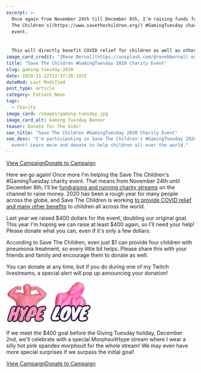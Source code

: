 ```yaml
---
excerpt: >-
  Once again from November 24th till December 8th, I'm raising funds for [Save
  The Children's](https://www.savethechildren.org/) #GamingTuesday charity
  event.


  This will directly benefit COVID relief for children as well as other much needed help. Please consider making a donation, even a dollar, and sharing this with your friends and family.
image_card_credit: "[Rene Bernal](https://unsplash.com/@renebbernal) on Unsplash"
title: "Save The Children #GamingTuesday 2020 Charity Event"
slug: gaming-tuesday-2020
date: 2020-11-22T22:37:28.197Z
dateMod: Last Modified
post_type: article
category: Fatsack News
tags:
  - Charity
image_card: /images/gaming-tuesday.jpg
image_card_alt: Gaming Tuesday Banner
teaser: Donate for the kids!
seo_title: "Save The Children #GamingTuesday 2020 Charity Event"
seo_desc: "I'm participating in Save The Children's #GamingTuesday 2020 charity
  event! Learn more and donate to help children all over the world."
---
```

<div class="flex flex-wrap justify-center pb-8"><a href="https://tiltify.com/@fatsackfails/fatsack-fails-gaming-tuesday-2020" target="_blank" class="fs-btn mr-4">View Campaign</a><a href="https://tiltify.com/@fatsackfails/fatsack-fails-gaming-tuesday-2020/donate" target="_blank" class="fs-btn">Donate to Campaign</a></div>

Here we go again! Once more I'm helping the Save The Children's #GamingTuesday charity event. That means from November 24th until December 8th, I'll be <a href="https://tiltify.com/@fatsackfails/fatsack-fails-gaming-tuesday-2020/donate" target="_blank">fundraising and running charity streams</a> on the channel to raise money. 2020 has been a rough year for many people across the globe, and Save The Children is working <a href="https://www.savethechildren.org/us/what-we-do" target="_blank">to provide COVID relief and many other benefits</a> to children all across the world. 

Last year we raised $400 dollars for the event, doubling our original goal. This year I'm hoping we can raise at least $400 again, so I'll need your help! Please donate what you can, even if it's only a few dollars. 

According to Save The Children, even just $1 can provide four children with pneumonia treatment, so every little bit helps. Please share this with your friends and family and encourage them to donate as well.

You can donate at any time, but if you do during one of my Twitch livestreams, a special alert will pop up announcing your donation!

<div class="flex flex-wrap justify-center pb-4"> <img src="/images/hype-emote.png" alt="FatsacKHype Emote"> <img src="/images/morph-love-emote.png" alt="fsMorphLove Emote"> </div>

If we meet the $400 goal before the Giving Tuesday holiday, December 2nd, we'll celebrate with a special MorphsuitHype stream where I wear a silly hot pink spandex morphsuit for the whole stream! We may even have more special surprises if we surpass the initial goal!

<div class="flex flex-wrap justify-center pb-8"><a href="https://tiltify.com/@fatsackfails/fatsack-fails-gaming-tuesday-2020" target="_blank" class="fs-btn mr-4">View Campaign</a><a href="https://tiltify.com/@fatsackfails/fatsack-fails-gaming-tuesday-2020/donate" target="_blank" class="fs-btn">Donate to Campaign</a></div>

